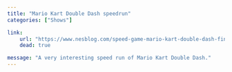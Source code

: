 ```yaml
---
title: "Mario Kart Double Dash speedrun"
categories: ["Shows"]

link:
    url: "https://www.nesblog.com/speed-game-mario-kart-double-dash-fini-en-2907/"
    dead: true

message: "A very interesting speed run of Mario Kart Double Dash."
---
```

